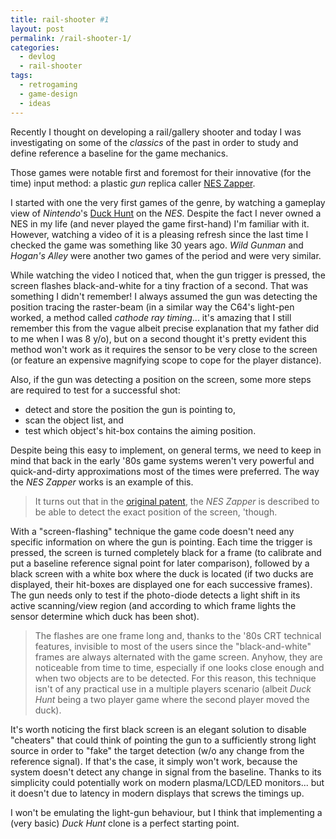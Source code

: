 ```yaml
---
title: rail-shooter #1
layout: post
permalink: /rail-shooter-1/
categories: 
  - devlog
  - rail-shooter
tags: 
  - retrogaming
  - game-design
  - ideas
---
```

Recently I thought on developing a rail/gallery shooter and today I was investigating on some of the *classics* of the past in order to study and define reference a baseline for the game mechanics.

Those games were notable first and foremost for their innovative (for the time) input method: a plastic *gun* replica caller [NES Zapper](https://en.wikipedia.org/wiki/NES_Zapper).

I started with one the very first games of the genre, by watching a gameplay view of *Nintendo*'s [Duck Hunt](https://en.wikipedia.org/wiki/Duck_Hunt) on the *NES*. Despite the fact I never owned a NES in my life (and never played the game first-hand) I'm familiar with it. However, watching a video of it is a pleasing refresh since the last time I checked the game was something like 30 years ago. *Wild Gunman* and *Hogan's Alley* were another two games of the period and were very similar.

While watching the video I noticed that, when the gun trigger is pressed, the screen flashes black-and-white for a tiny fraction of a second. That was something I didn't remember! I always assumed the gun was detecting the position tracing the raster-beam (in a similar way the C64's light-pen worked, a method called *cathode ray timing*... it's amazing that I still remember this from the vague albeit precise explanation that my father did to me when I was 8 y/o), but on a second thought it's pretty evident this method won't work as it requires the sensor to be very close to the screen (or feature an expensive magnifying scope to cope for the player distance).

Also, if the gun was detecting a position on the screen, some more steps are required to test for a successful shot:

* detect and store the position the gun is pointing to,
* scan the object list, and
* test which object's hit-box contains the aiming position.

Despite being this easy to implement, on general terms, we need to keep in mind that back in the early '80s game systems weren't very powerful and quick-and-dirty approximations most of the times were preferred. The way the *NES Zapper* works is an example of this.

> It turns out that in the [original patent](https://patents.google.com/patent/US4813682A/en), the *NES Zapper* is described to be able to detect the exact position of the screen, 'though.

With a "screen-flashing" technique the game code doesn't need any specific information on where the gun is pointing. Each time the trigger is pressed, the screen is turned completely black for a frame (to calibrate and put a baseline reference signal point for later comparison), followed by a black screen with a white box where the duck is located (if two ducks are displayed, their hit-boxes are displayed one for each successive frames). The gun needs only to test if the photo-diode detects a light shift in its active scanning/view region (and according to which frame lights the sensor determine which duck has been shot).

> The flashes are one frame long and, thanks to the '80s CRT technical features, invisible to most of the users since the "black-and-white" frames are always alternated with the game screen. Anyhow, they are noticeable from time to time, especially if one looks close enough and when two objects are to be detected. For this reason, this technique isn't of any practical use in a multiple players scenario (albeit *Duck Hunt* being a two player game where the second player moved the duck).

It's worth noticing the first black screen is an elegant solution to disable "cheaters" that could think of pointing the gun to a sufficiently strong light source in order to "fake" the target detection (w/o any change from the reference signal). If that's the case, it simply won't work, because the system doesn't detect any change in signal from the baseline. Thanks to its simplicity could potentially work on modern plasma/LCD/LED monitors... but it doesn't due to latency in modern displays that screws the timings up.

I won't be emulating the light-gun behaviour, but I think that implementing a (very basic) *Duck Hunt* clone is a perfect starting point.
